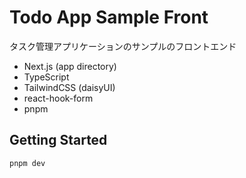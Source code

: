 # Todo App Sample Front

タスク管理アプリケーションのサンプルのフロントエンド

- Next.js (app directory)
- TypeScript
- TailwindCSS (daisyUI)
- react-hook-form
- pnpm

## Getting Started

```bash
pnpm dev
```
